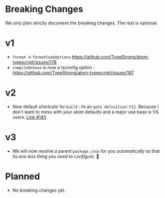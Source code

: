 # Breaking Changes

We only plan strictly document the breaking changes. The rest is optional.

# v1
* `format` -> `formatCodeOptions` https://github.com/TypeStrong/atom-typescript/issues/178
* `compileOnSave` is now a tsconfig option : https://github.com/TypeStrong/atom-typescript/issues/187

# v2
* New default shortcuts for `build` : `F6` an `goto definition`: `F12`. Because I don't want to mess with your atom defaults and a major use base is VS users. [Link #145](https://github.com/TypeStrong/atom-typescript/issues/145)

# v3
* We will now resolve a parent `package.json` for you *automatically* so that its *one less thing you need to configure*. :rose:

# Planned
* No breaking changes yet.
